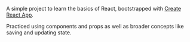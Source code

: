 A simple project to learn the basics of React, bootstrapped with [Create React App](https://github.com/facebook/create-react-app).

Practiced using components and props as well as broader concepts like saving and updating state.
